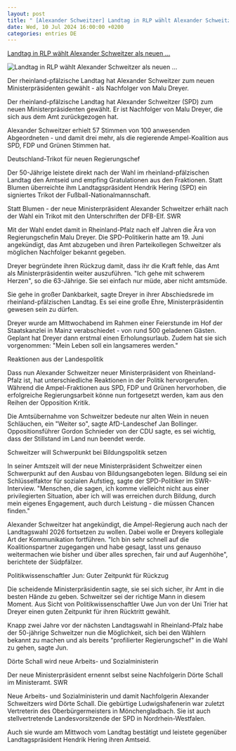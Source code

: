 ```yaml
---
layout: post
title: " [Alexander Schweitzer] Landtag in RLP wählt Alexander Schweitzer als neuen ..."
date: Wed, 10 Jul 2024 16:00:00 +0200
categories: entries DE
---
```

[Landtag in RLP wählt Alexander Schweitzer als neuen ...](https://www.swr.de/swraktuell/rheinland-pfalz/machtwechsel-in-rlp-alexander-schweitzer-nachfolger-von-dreyer-neuer-ministerpraesident-100.html)

![Landtag in RLP wählt Alexander Schweitzer als neuen ...](https://www.swr.de/swraktuell/rheinland-pfalz/1720617506119%2Calexander-schweitzer-spd-vereidigung-ministerpraesident-rheinland-pfalz-100~_v-16x9@2dL_-6c42aff4e68b43c7868c3240d3ebfa29867457da.jpg)

Der rheinland-pfälzische Landtag hat Alexander Schweitzer zum neuen Ministerpräsidenten gewählt - als Nachfolger von Malu Dreyer.

Der rheinland-pfälzische Landtag hat Alexander Schweitzer (SPD) zum neuen Ministerpräsidenten gewählt. Er ist Nachfolger von Malu Dreyer, die sich aus dem Amt zurückgezogen hat.

Alexander Schweitzer erhielt 57 Stimmen von 100 anwesenden Abgeordneten - und damit drei mehr, als die regierende Ampel-Koalition aus SPD, FDP und Grünen Stimmen hat.

Deutschland-Trikot für neuen Regierungschef

Der 50-Jährige leistete direkt nach der Wahl im rheinland-pfälzischen Landtag den Amtseid und empfing Gratulationen aus den Fraktionen. Statt Blumen überreichte ihm Landtagspräsident Hendrik Hering (SPD) ein signiertes Trikot der Fußball-Nationalmannschaft.

Statt Blumen - der neue Ministerpräsident Alexander Schweitzer erhält nach der Wahl ein Trikot mit den Unterschriften der DFB-Elf. SWR

Mit der Wahl endet damit in Rheinland-Pfalz nach elf Jahren die Ära von Regierungschefin Malu Dreyer. Die SPD-Politikerin hatte am 19. Juni angekündigt, das Amt abzugeben und ihren Parteikollegen Schweitzer als möglichen Nachfolger bekannt gegeben.

Dreyer begründete ihren Rückzug damit, dass ihr die Kraft fehle, das Amt als Ministerpräsidentin weiter auszuführen. "Ich gehe mit schwerem Herzen", so die 63-Jährige. Sie sei einfach nur müde, aber nicht amtsmüde.

Sie gehe in großer Dankbarkeit, sagte Dreyer in ihrer Abschiedsrede im rheinland-pfälzischen Landtag. Es sei eine große Ehre, Ministerpräsidentin gewesen sein zu dürfen.

Dreyer wurde am Mittwochabend im Rahmen einer Feierstunde im Hof der Staatskanzlei in Mainz verabschiedet - von rund 500 geladenen Gästen. Geplant hat Dreyer dann erstmal einen Erholungsurlaub. Zudem hat sie sich vorgenommen: "Mein Leben soll ein langsameres werden."

Reaktionen aus der Landespolitik

Dass nun Alexander Schweitzer neuer Ministerpräsident von Rheinland-Pfalz ist, hat unterschiedliche Reaktionen in der Politik hervorgerufen. Während die Ampel-Fraktionen aus SPD, FDP und Grünen hervorhoben, die erfolgreiche Regierungsarbeit könne nun fortgesetzt werden, kam aus den Reihen der Opposition Kritik.

Die Amtsübernahme von Schweitzer bedeute nur alten Wein in neuen Schläuchen, ein "Weiter so", sagte AfD-Landeschef Jan Bollinger. Oppositionsführer Gordon Schnieder von der CDU sagte, es sei wichtig, dass der Stillstand im Land nun beendet werde.

Schweitzer will Schwerpunkt bei Bildungspolitik setzen

In seiner Amtszeit will der neue Ministerpräsident Schweitzer einen Schwerpunkt auf den Ausbau von Bildungsangeboten legen. Bildung sei ein Schlüsselfaktor für sozialen Aufstieg, sagte der SPD-Politiker im SWR-Interview. "Menschen, die sagen, ich komme vielleicht nicht aus einer privilegierten Situation, aber ich will was erreichen durch Bildung, durch mein eigenes Engagement, auch durch Leistung - die müssen Chancen finden."

Alexander Schweitzer hat angekündigt, die Ampel-Regierung auch nach der Landtagswahl 2026 fortsetzen zu wollen. Dabei wolle er Dreyers kollegiale Art der Kommunikation fortführen. "Ich bin sehr schnell auf die Koalitionspartner zugegangen und habe gesagt, lasst uns genauso weitermachen wie bisher und über alles sprechen, fair und auf Augenhöhe", berichtete der Südpfälzer.

Politikwissenschaftler Jun: Guter Zeitpunkt für Rückzug

Die scheidende Ministerpräsidentin sagte, sie sei sich sicher, ihr Amt in die besten Hände zu geben. Schweitzer sei der richtige Mann in diesem Moment. Aus Sicht von Politikwissenschaftler Uwe Jun von der Uni Trier hat Dreyer einen guten Zeitpunkt für ihren Rücktritt gewählt.

Knapp zwei Jahre vor der nächsten Landtagswahl in Rheinland-Pfalz habe der 50-jährige Schweitzer nun die Möglichkeit, sich bei den Wählern bekannt zu machen und als bereits "profilierter Regierungschef" in die Wahl zu gehen, sagte Jun.

Dörte Schall wird neue Arbeits- und Sozialministerin

Der neue Ministerpräsident ernennt selbst seine Nachfolgerin Dörte Schall im Ministeramt. SWR

Neue Arbeits- und Sozialministerin und damit Nachfolgerin Alexander Schweitzers wird Dörte Schall. Die gebürtige Ludwigshafenerin war zuletzt Vertreterin des Oberbürgermeisters in Mönchengladbach. Sie ist auch stellvertretende Landesvorsitzende der SPD in Nordrhein-Westfalen.

Auch sie wurde am Mittwoch vom Landtag bestätigt und leistete gegenüber Landtagspräsident Hendrik Hering ihren Amtseid.

